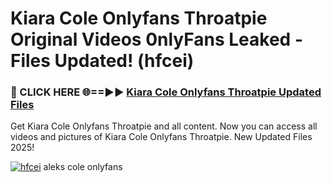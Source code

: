 # Kiara Cole Onlyfans Throatpie Original Videos 0nlyFans Leaked - Files Updated! (hfcei)

<h3>🔴 CLICK HERE 🌐==►► <a href="https://tinyurl.com/3hn5wdd3" rel="nofollow">Kiara Cole Onlyfans Throatpie Updated Files</a></h3>

Get Kiara Cole Onlyfans Throatpie and all content. Now you can access all videos and pictures of Kiara Cole Onlyfans Throatpie. New Updated Files 2025!

[![hfcei](https://i.imgur.com/4HnBqBT.gif)](https://tinyurl.com/3hn5wdd3)
aleks cole onlyfans